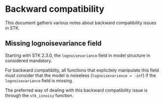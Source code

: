 # Backward compatibility

This document gathers various notes about backward compatibility issues in STK.


## Missing lognoisevariance field

Starting with STK 2.3.0, the `lognoisevariance` field in model structure in
considered mandatory.

For backward compatiblity, all functions that explicitely manipulate this field
must consider that the model is noiseless (`lognoisevariance = -inf`) if the
`lognoisevariance` field is missing.

The preferred way of dealing with this backward compatibility issue is through
the `stk_isnoisy` function.
